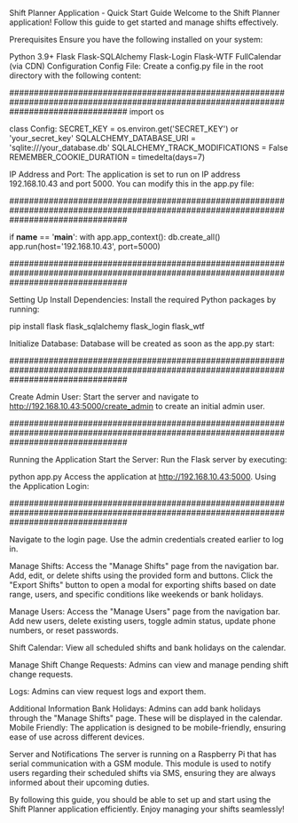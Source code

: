 Shift Planner Application - Quick Start Guide
Welcome to the Shift Planner application! Follow this guide to get started and manage shifts effectively.

Prerequisites
Ensure you have the following installed on your system:

Python 3.9+
Flask
Flask-SQLAlchemy
Flask-Login
Flask-WTF
FullCalendar (via CDN)
Configuration
Config File: Create a config.py file in the root directory with the following content:


########################################################################################################################################
import os

class Config:
    SECRET_KEY = os.environ.get('SECRET_KEY') or 'your_secret_key'
    SQLALCHEMY_DATABASE_URI = 'sqlite:///your_database.db'
    SQLALCHEMY_TRACK_MODIFICATIONS = False
    REMEMBER_COOKIE_DURATION = timedelta(days=7)
    
IP Address and Port: The application is set to run on IP address 192.168.10.43 and port 5000. You can modify this in the app.py file:

########################################################################################################################################

if __name__ == '__main__':
    with app.app_context():
        db.create_all()
    app.run(host='192.168.10.43', port=5000)

########################################################################################################################################
    
Setting Up
Install Dependencies:
Install the required Python packages by running:

pip install flask flask_sqlalchemy flask_login flask_wtf

Initialize Database:
Database will be created as soon as the app.py start:

########################################################################################################################################

Create Admin User:
Start the server and navigate to http://192.168.10.43:5000/create_admin to create an initial admin user.

########################################################################################################################################

Running the Application
Start the Server:
Run the Flask server by executing:

python app.py
Access the application at http://192.168.10.43:5000.
Using the Application
Login:

########################################################################################################################################

Navigate to the login page.
Use the admin credentials created earlier to log in.

Manage Shifts:
Access the "Manage Shifts" page from the navigation bar.
Add, edit, or delete shifts using the provided form and buttons.
Click the "Export Shifts" button to open a modal for exporting shifts based on date range, users, and specific conditions like weekends or bank holidays.

Manage Users:
Access the "Manage Users" page from the navigation bar.
Add new users, delete existing users, toggle admin status, update phone numbers, or reset passwords.

Shift Calendar:
View all scheduled shifts and bank holidays on the calendar.

Manage Shift Change Requests:
Admins can view and manage pending shift change requests.

Logs:
Admins can view request logs and export them.

Additional Information
Bank Holidays: Admins can add bank holidays through the "Manage Shifts" page. These will be displayed in the calendar.
Mobile Friendly: The application is designed to be mobile-friendly, ensuring ease of use across different devices.

Server and Notifications
The server is running on a Raspberry Pi that has serial communication with a GSM module. This module is used to notify users regarding their scheduled shifts via SMS, ensuring they are always informed about their upcoming duties.

By following this guide, you should be able to set up and start using the Shift Planner application efficiently. Enjoy managing your shifts seamlessly!
